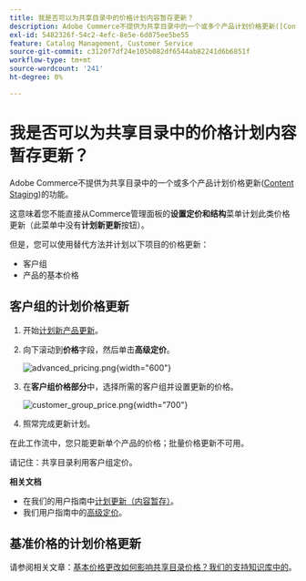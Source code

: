 ```yaml
---
title: 我是否可以为共享目录中的价格计划内容暂存更新？
description: Adobe Commerce不提供为共享目录中的一个或多个产品计划价格更新([Content Staging](https://experienceleague.adobe.com/docs/commerce-admin/content-design/staging/content-staging.html))的功能。
exl-id: 5482326f-54c2-4efc-8e5e-6d075ee5be55
feature: Catalog Management, Customer Service
source-git-commit: c3120f7df24e105b082df6544ab82241d6b6851f
workflow-type: tm+mt
source-wordcount: '241'
ht-degree: 0%

---
```


# 我是否可以为共享目录中的价格计划内容暂存更新？

Adobe Commerce不提供为共享目录中的一个或多个产品计划价格更新([Content Staging](https://experienceleague.adobe.com/docs/commerce-admin/content-design/staging/content-staging.html))的功能。

这意味着您不能直接从Commerce管理面板的&#x200B;**设置定价和结构**&#x200B;菜单计划此类价格更新（此菜单中没有&#x200B;**计划新更新**&#x200B;按钮）。

但是，您可以使用替代方法并计划以下项目的价格更新：

* 客户组
* 产品的基本价格

## 客户组的计划价格更新

1. 开始[计划新产品更新](https://experienceleague.adobe.com/docs/commerce-admin/content-design/staging/content-staging-scheduled-update.html)。
1. 向下滚动到&#x200B;**价格**&#x200B;字段，然后单击&#x200B;**高级定价**。

   ![advanced_pricing.png](assets/advanced_pricing.png){width="600"}

1. 在&#x200B;**客户组价格部分**&#x200B;中，选择所需的客户组并设置更新的价格。

   ![customer_group_price.png](assets/customer_group_price.png){width="700"}

1. 照常完成更新计划。

在此工作流中，您只能更新单个产品的价格；批量价格更新不可用。

请记住：共享目录利用客户组定价。

**相关文档**

* 在我们的用户指南中[计划更新（内容暂存）](https://experienceleague.adobe.com/docs/commerce-admin/content-design/staging/content-staging-scheduled-update.html)。
* 我们用户指南中的[高级定价](https://experienceleague.adobe.com/docs/commerce-admin/catalog/products/pricing/pricing-advanced.html)。

## 基准价格的计划价格更新

请参阅相关文章：[基本价格更改如何影响共享目录价格？我们的支持知识库中的](/help/faq/general/base-price-change-affect-on-shared-catalog-price.md)。
